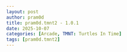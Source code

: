 ```yaml
---
layout: post
author: pram0d
title: pram0d.tmnt2 - 1.0.1
date: 2025-10-07
categories: [Arcade, TMNT: Turtles In Time]
tags: [pram0d.tmnt2]
---
```



